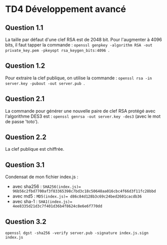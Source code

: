 # TD4 Développement avancé
## Question 1.1
La taille par défaut d'une clef RSA est de 2048 bit. Pour l'augmenter à 4096 bits, il faut tapper la commande : `openssl genpkey -algorithm RSA -out private_key.pem -pkeyopt rsa_keygen_bits:4096
`.

## Question 1.2
Pour extraire la clef publique, on utilise la commande : ``openssl rsa -in server.key -pubout -out server.pub
``.

## Question 2.1
La commande pour générer une nouvelle paire de clef RSA protégé avec l'algorithme DES3 est : ``openssl genrsa -out server.key -des3`` (avec le mot de passe 'toto').

## Question 2.2
La clef publique est chiffrée.

## Question 3.1
Condensat de mon fichier index.js :
- avec sha256 : ``SHA256(index.js)= 96b56c2fbd7700af3f83365398c7bd3c18c50648aa016cbc4f66d3f11fc28bbd``
- avec md5 : ``MD5(index.js)= d86c84d128b3c69c24bed2601cacdb36``
- avec sha-1 : ``SHA1(index.js)= 4ee8335d21d3c7f401d36b4f8624c8e6e6f770dd``

## Question 3.2
``openssl dgst -sha256 -verify server.pub -signature index.js.sign index.js
``
